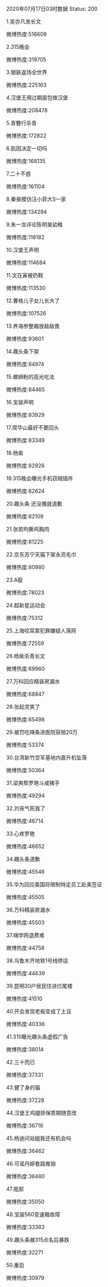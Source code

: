 2020年07月17日03时数据
Status: 200

1.吴亦凡发长文

微博热度:516609

2.315晚会

微博热度:319705

3.银联返场全世界

微博热度:225163

4.汉堡王用过期面包做汉堡

微博热度:208478

5.青簪行杀青

微博热度:172822

6.肌因决定一切吗

微博热度:168135

7.二十不惑

微博热度:161104

8.秦昊模仿汪小菲大S一家

微博热度:134294

9.朱一龙评论陈明昊幼稚

微博热度:118182

10.汉堡王声明

微博热度:114684

11.文在寅被扔鞋

微博热度:113530

12.曹格儿子女儿长大了

微博热度:107526

13.养海参整箱放敌敌畏

微博热度:93601

14.趣头条下架

微博热度:84974

15.螺蛳粉的高光吃法

微博热度:84465

16.宝骏声明

微博热度:83929

17.爬华山最好不要回头

微博热度:83349

18.杨紫

微博热度:82926

19.315晚会曝光手机窃贼插件

微博热度:82624

20.趣头条 还没播就道歉

微博热度:82109

21.张若昀撕鸡胸肉

微博热度:81225

22.京东苏宁天猫下架永亮毛巾

微博热度:80980

23.A股

微博热度:78023

24.超新星运动会

微博热度:75312

25.上海咬耳案犯罪嫌疑人落网

微博热度:72559

26.杨紫杀青长文

微博热度:69960

27.万科回应精装房漏水

微博热度:68847

28.张起灵笑了

微博热度:65498

29.被罚吃辣条进医院获赔20万

微博热度:53374

30.台湾新竹空军基地内直升机坠落

微博热度:50364

31.梁爽帮罗艳斗咸猪手

微博热度:49294

32.刘丧气死我了

微博热度:46714

33.心疼罗艳

微博热度:46652

34.趣头条道歉

微博热度:45546

35.华为回应美国将限制特定员工赴美签证

微博热度:45505

36.万科精装房漏水

微博热度:45503

37.嗨学网退费难

微博热度:44758

38.乌鲁木齐地铁1号线停运

微博热度:44639

39.昆明30户居民住进烂尾楼

微博热度:41510

40.开会发现老板变成了土豆

微博热度:40336

41.315曝光趣头条虚假广告

微博热度:38014

42.三十而已

微博热度:37331

43.健了身的猫

微博热度:37228

44.汉堡王鸡腿排保质期随意改

微博热度:36716

45.杨迪问站姐我还有机会吗

微博热度:36462

46.可诺丹婷套路推销

微博热度:36460

47.瓶邪

微博热度:35050

48.宝骏560变速箱故障

微博热度:33383

49.趣头条被315点名后暴跌

微博热度:32271

50.重启

微博热度:30979

